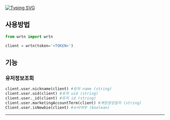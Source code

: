 [![Typing SVG](https://readme-typing-svg.demolab.com?font=Fira+Code&size=29&pause=1000&color=F7583A&center=true&width=435&lines=Unoffical+Wrtn+Api)](https://git.io/typing-svg)

## 사용방법
```py
from wrtn import wrtn

client = wrtn(token='<TOKEN>')
```

## 기능

### 유저정보조회
```py
client.user.nickname(client) #유저 name (string)
client.user.uid(client) #유저 uid (string)
client.user._id(client) #유저 id (string)
client.user.marketingAccountTerm(client) #계정생성일자 (string)
Client.user.isNewbie(client) #뉴비여부 (boolean)
```
----
